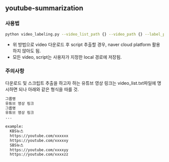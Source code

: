 ## youtube-summarization


### 사용법

```bash
python video_labeling.py --video_list_path {} --video_path {} --label_path {}
```

* 위 방법으로 video 다운로드 후 script 추출할 경우, naver cloud platform 활용하지 않아도 됨.
* 모든 video, script는 사용자가 지정한 local 경로에 저장됨.


### 주의사항
다운로드 및 스크립트 추출을 하고자 하는 유튜브 영상 링크는 video_list.txt파일에 명시하면 되나 아래와 같은 형식을 따를 것.<br>


```bash
그룹명
유튜브 영상 링크
그룹명
유튜브 영상 링크
...

example:
  KBS뉴스
  https://youtube.com/xxxxxx
  https://youtube.com/xxxxxy
  SBS뉴스
  https://youtube.com/xxxxyy
  https://youtube.com/xxxxzz
```

